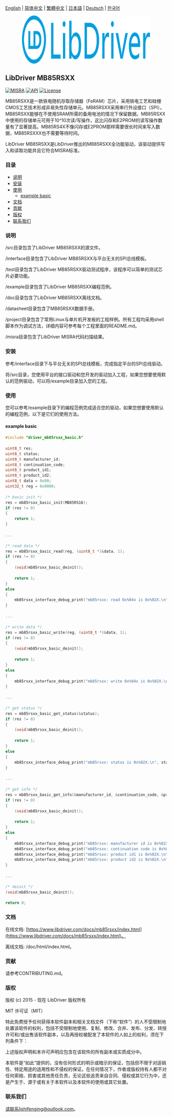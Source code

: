 [English](/README.md) | [ 简体中文](/README_zh-Hans.md) | [繁體中文](/README_zh-Hant.md) | [日本語](/README_ja.md) | [Deutsch](/README_de.md) | [한국어](/README_ko.md)

<div align=center>
<img src="/doc/image/logo.svg" width="400" height="150"/>
</div>

## LibDriver MB85RSXX

[![MISRA](https://img.shields.io/badge/misra-compliant-brightgreen.svg)](/misra/README.md) [![API](https://img.shields.io/badge/api-reference-blue.svg)](https://www.libdriver.com/docs/mb85rsxx/index.html) [![License](https://img.shields.io/badge/license-MIT-brightgreen.svg)](/LICENSE)

MB85RSXX是一款铁电随机存取存储器（FeRAM）芯片，采用铁电工艺和硅栅CMOS工艺技术形成非易失性存储单元。MB85RSXX采用串行外设接口（SPI）。MB85RSXX能够在不使用SRAM所需的备用电池的情况下保留数据。MB85RSXX中使用的存储单元可用于10^10次读/写操作，这比闪存和E2PROM的读写操作数量有了显著提高。MB85RS4X不像闪存或E2PROM那样需要很长时间来写入数据，MB85RSXXX也不需要等待时间。

LibDriver MB85RSXX是LibDriver推出的MB85RSXX全功能驱动，该驱动提供写入和读取功能并且它符合MISRA标准。

### 目录

  - [说明](#说明)
  - [安装](#安装)
  - [使用](#使用)
    - [example basic](#example-basic)
  - [文档](#文档)
  - [贡献](#贡献)
  - [版权](#版权)
  - [联系我们](#联系我们)

### 说明

/src目录包含了LibDriver MB85RSXX的源文件。

/interface目录包含了LibDriver MB85RSXX与平台无关的SPI总线模板。

/test目录包含了LibDriver MB85RSXX驱动测试程序，该程序可以简单的测试芯片必要功能。

/example目录包含了LibDriver MB85RSXX编程范例。

/doc目录包含了LibDriver MB85RSXX离线文档。

/datasheet目录包含了MB85RSXX数据手册。

/project目录包含了常用Linux与单片机开发板的工程样例。所有工程均采用shell脚本作为调试方法，详细内容可参考每个工程里面的README.md。

/misra目录包含了LibDriver MISRA代码扫描结果。

### 安装

参考/interface目录下与平台无关的SPI总线模板，完成指定平台的SPI总线驱动。

将/src目录，您使用平台的接口驱动和您开发的驱动加入工程，如果您想要使用默认的范例驱动，可以将/example目录加入您的工程。

### 使用

您可以参考/example目录下的编程范例完成适合您的驱动，如果您想要使用默认的编程范例，以下是它们的使用方法。

#### example basic

```C
#include "driver_mb85rsxx_basic.h"

uint8_t res;
uint8_t status;
uint8_t manufacturer_id;
uint8_t continuation_code;
uint8_t product_id1;
uint8_t product_id2;
uint8_t data = 0x00;
uint32_t reg = 0x0000;

/* basic init */
res = mb85rsxx_basic_init(MB85RS16);
if (res != 0)
{
    return 1;
}

...
    
/* read data */
res = mb85rsxx_basic_read(reg, (uint8_t *)&data, 1);
if (res != 0)
{
    (void)mb85rsxx_basic_deinit();

    return 1;
}
else
{
    mb85rsxx_interface_debug_print("mb85rsxx: read 0x%04x is 0x%02X.\n", reg, data);
}

...

/* write data */
res = mb85rsxx_basic_write(reg, (uint8_t *)&data, 1);
if (res != 0)
{
    (void)mb85rsxx_basic_deinit();

    return 1;
}
else
{
    mb85rsxx_interface_debug_print("mb85rsxx: write 0x%04x is 0x%02X.\n", reg, data);
} 

...

/* get status */
res = mb85rsxx_basic_get_status(&status);
if (res != 0)
{
    (void)mb85rsxx_basic_deinit();

    return 1;
}
else
{
    mb85rsxx_interface_debug_print("mb85rsxx: status is 0x%02X.\n", status);
}

...

/* get info */
res = mb85rsxx_basic_get_info(&manufacturer_id, &continuation_code, &product_id1, &product_id2);
if (res != 0)
{
    (void)mb85rsxx_basic_deinit();

    return 1;
}
else
{
    mb85rsxx_interface_debug_print("mb85rsxx: manufacturer id is 0x%02X.\n", manufacturer_id);
    mb85rsxx_interface_debug_print("mb85rsxx: continuation code is 0x%02X.\n", continuation_code);
    mb85rsxx_interface_debug_print("mb85rsxx: product id1 is 0x%02X.\n", product_id1);
    mb85rsxx_interface_debug_print("mb85rsxx: product id2 is 0x%02X.\n", product_id2);
}   

...
    
/* deinit */
(void)mb85rsxx_basic_deinit();

return 0;
```

### 文档

在线文档: [https://www.libdriver.com/docs/mb85rsxx/index.html](https://www.libdriver.com/docs/mb85rsxx/index.html)。

离线文档: /doc/html/index.html。

### 贡献

请参考CONTRIBUTING.md。

### 版权

版权 (c) 2015 - 现在 LibDriver 版权所有

MIT 许可证（MIT）

特此免费授予任何获得本软件副本和相关文档文件（下称“软件”）的人不受限制地处置该软件的权利，包括不受限制地使用、复制、修改、合并、发布、分发、转授许可和/或出售该软件副本，以及再授权被配发了本软件的人如上的权利，须在下列条件下：

上述版权声明和本许可声明应包含在该软件的所有副本或实质成分中。

本软件是“如此”提供的，没有任何形式的明示或暗示的保证，包括但不限于对适销性、特定用途的适用性和不侵权的保证。在任何情况下，作者或版权持有人都不对任何索赔、损害或其他责任负责，无论这些追责来自合同、侵权或其它行为中，还是产生于、源于或有关于本软件以及本软件的使用或其它处置。

### 联系我们

请联系lishifenging@outlook.com。
